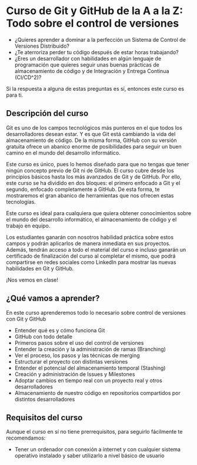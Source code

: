 # Curso de Git y GitHub de la A a la Z: Todo sobre el control de versiones

* ¿Quieres aprender a dominar a la perfección un Sistema de Control de Versiones Distribuido?
* ¿Te aterroriza perder tu código después de estar horas trabajando?
* ¿Eres un desarrollador con habilidades en algún lenguaje de programación que quieres seguir unas buenas prácticas de almacenamiento de código y de Integración y Entrega Continua (CI/CD^2)?

Si la respuesta a alguna de estas preguntas es sí, entonces este curso es para ti.

## Descripción del curso

Git es uno de los campos tecnológicos más punteros en el que todos los desarrolladores desean estar. Y es que Git está cambiando la vida del almacenamiento de código. De la misma forma, GitHub con su versión gratuita ofrece un abanico enorme de posibilidades para seguir un buen camino en el mundo del desarrollo informático.

Este curso es único, pues lo hemos diseñado para que no tengas que tener ningún concepto previo de Git ni de GitHub. El curso cubre desde los principios básicos hasta los más avanzados de Git y de GitHub. Por ello, este curso se ha dividido en dos bloques: el primero enfocado a Git y el segundo, enfocado completamente a GitHub. De esta forma, te mostraremos el gran abanico de herramientas que nos ofrecen estas tecnologías.

Este curso es ideal para cualquiera que quiera obtener conocimientos sobre el mundo del desarrollo informático, el almacenamiento de código y el trabajo en equipo. 

Los estudiantes ganarán con nosotros habilidad práctica sobre estos campos y podrán aplicarlos de manera inmediata en sus proyectos. Además, tendrán acceso a todo el material del curso e incluso ganarán un certificado de finalización del curso al completar el mismo, que podrá compartirse en redes sociales como LinkedIn para mostrar las nuevas habilidades en Git y GitHub. 

¡Nos vemos en clase!

## ¿Qué vamos a aprender?

En este curso aprenderemos todo lo necesario sobre control de versiones con Git y GitHub

* Entender qué es y cómo funciona Git
* GitHub con todo detalle
* Primeros pasos sobre el uso del control de versiones
* Entender la creación y la administración de ramas (Branching)
* Ver el proceso, los pasos y las técnicas de merging
* Estructurar el proyecto con distintas versiones
* Entender el potencial del almacenamiento temporal (Stashing)
* Creación y administración de Issues y Milestones
* Adoptar cambios en tiempo real con un proyecto real y otros desarrolladores
* Almacenamiento de nuestro código en repositorios compartidos por distintos desarrolladores

## Requisitos del curso

Aunque el curso en sí no tiene prerrequisitos, para seguirlo fácilmente te recomendamos:

* Tener un ordenador con conexión a internet y con cualquier sistema operativo instalado y saber utilizarlo a nivel básico de usuario